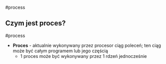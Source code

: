 #process
## Czym jest proces?
#process
- **Proces** - aktualnie wykonywany przez procesor ciąg poleceń; ten ciąg może być całym programem lub jego częścią
	- 1 proces może być wykonywany przez 1 rdzeń jednocześnie